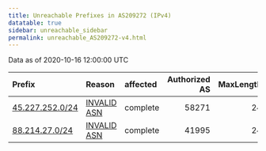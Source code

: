 ```yaml
---
title: Unreachable Prefixes in AS209272 (IPv4)
datatable: true
sidebar: unreachable_sidebar
permalink: unreachable_AS209272-v4.html
---
```


Data as of 2020-10-16 12:00:00 UTC


<div class="datatable-begin"></div>

| Prefix                                                   | Reason                                                                                                  | affected   |   Authorized AS |   MaxLength | Anchor                                         |   unreachable /24s |
|:---------------------------------------------------------|:--------------------------------------------------------------------------------------------------------|:-----------|----------------:|------------:|:-----------------------------------------------|-------------------:|
| [45.227.252.0/24](https://stat.ripe.net/45.227.252.0/24) | [INVALID ASN](https://rpki-validator.ripe.net/announcement-preview?asn=AS209272&prefix=45.227.252.0/24) | complete   |           58271 |          24 | [LACNIC](unreachable_LACNIC_RPKI_Root-v4.html) |                  1 |
| [88.214.27.0/24](https://stat.ripe.net/88.214.27.0/24)   | [INVALID ASN](https://rpki-validator.ripe.net/announcement-preview?asn=AS209272&prefix=88.214.27.0/24)  | complete   |           41995 |          24 | [RIPE](unreachable_RIPE_NCC_RPKI_Root-v4.html) |                  1 |

<div class="datatable-end"></div>